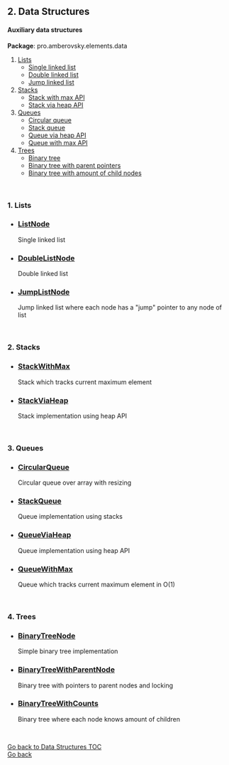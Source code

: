 ## <a name="data-structures"></a>2. Data Structures
#### Auxiliary data structures

**Package**: pro.amberovsky.elements.data  

1. [Lists](#lists)
   * [Single linked list](#lists-single-linked-list)
   * [Double linked list](#lists-double-linked-list)
   * [Jump linked list](#lists-jump-linked-list)
2. [Stacks](#stacks)
   * [Stack with max API](#stacks-stack-with-max-api)
   * [Stack via heap API](#stacks-stack-via-heap-api)
3. [Queues](#queues)
   * [Circular queue](#queues-circular-queue)
   * [Stack queue](#queues-stack-queue)
   * [Queue via heap API](#queues-queue-via-heap-api)
   * [Queue with max API](#queues-queue-with-max-api)
4. [Trees](#trees)
   * [Binary tree](#trees-binary-tree)
   * [Binary tree with parent pointers](#trees-binary-tree-with-parent-pointers)
   * [Binary tree with amount of child nodes](#trees-binary-tree-with-amount-of-child-nodes)
   
<br>

### 1. <a name="lists"></a>Lists
   * ### <a name="lists-single-linked-list"></a>[ListNode](/src/main/java/pro/amberovsky/elements/util/data/ListNode.java)
      Single linked list  

   * ### <a name="lists-double-linked-list"></a>[DoubleListNode](/src/main/java/pro/amberovsky/elements/util/data/DoubleListNode.java)
      Double linked list

   * ### <a name="lists-jump-linked-list"></a>[JumpListNode](/src/main/java/pro/amberovsky/elements/util/data/JumpListNode.java)
      Jump linked list where each node has a "jump" pointer to any node of list
<br>

### 2. <a name="stacks"></a>Stacks
   * ### <a name="stacks-stack-with-max-api"></a>[StackWithMax](/src/main/java/pro/amberovsky/elements/util/data/StackWithMax.java)
      Stack which tracks current maximum element
      
   * ### <a name="stacks-stack-via-heap-api"></a>[StackViaHeap](/src/main/java/pro/amberovsky/elements/util/data/StackViaHeap.java)
      Stack implementation using heap API            
<br>

### 3. <a name="queues"></a>Queues
   * ### <a name="queues-circular-queue"></a>[CircularQueue](/src/main/java/pro/amberovsky/elements/util/data/CircularQueue.java)
      Circular queue over array with resizing   

   * ### <a name="queues-stack-queue"></a>[StackQueue](/src/main/java/pro/amberovsky/elements/util/data/StackQueue.java)
      Queue implementation using stacks   

   * ### <a name="queues-queue-via-heap-api"></a>[QueueViaHeap](/src/main/java/pro/amberovsky/elements/util/data/QueueViaHeap.java)
      Queue implementation using heap API   

   * ### <a name="queues-queue-with-max-api"></a>[QueueWithMax](/src/main/java/pro/amberovsky/elements/util/data/QueueWithMax.java)
      Queue which tracks current maximum element in O(1)   
<br>
   
### 4. <a name="trees"></a>Trees
   * ### <a name="trees-binary-tree"></a>[BinaryTreeNode](/src/main/java/pro/amberovsky/elements/util/data/BinaryTreeNode.java)
      Simple binary tree implementation   

   * ### <a name="trees-binary-tree-with-parent-pointers"></a>[BinaryTreeWithParentNode](/src/main/java/pro/amberovsky/elements/util/data/BinaryTreeWithParentNode.java)
      Binary tree with pointers to parent nodes and locking

   * ### <a name="trees-binary-tree-with-amount-of-child-nodes"></a>[BinaryTreeWithCounts](/src/main/java/pro/amberovsky/elements/util/data/BinaryTreeWithCounts.java)
      Binary tree where each node knows amount of children   
<br>

[Go back to Data Structures TOC](#data-structures)  
[Go back](/README.md)
